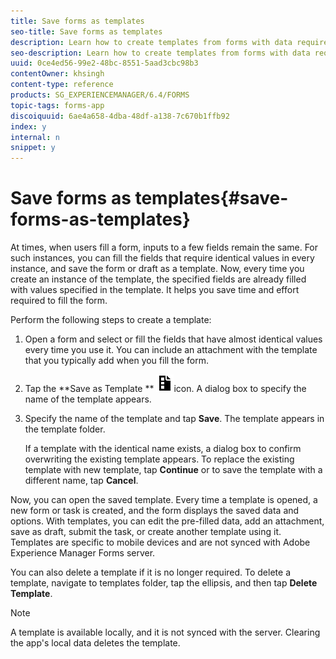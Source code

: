 ```yaml
---
title: Save forms as templates
seo-title: Save forms as templates
description: Learn how to create templates from forms with data required repeatedly. 
seo-description: Learn how to create templates from forms with data required repeatedly. 
uuid: 0ce4ed56-99e2-48bc-8551-5aad3cbc98b3
contentOwner: khsingh
content-type: reference
products: SG_EXPERIENCEMANAGER/6.4/FORMS
topic-tags: forms-app
discoiquuid: 6ae4a658-4dba-48df-a138-7c670b1ffb92
index: y
internal: n
snippet: y
---
```


# Save forms as templates{#save-forms-as-templates}

At times, when users fill a form, inputs to a few fields remain the same. For such instances, you can fill the fields that require identical values in every instance, and save the form or draft as a template. Now, every time you create an instance of the template, the specified fields are already filled with values specified in the template. It helps you save time and effort required to fill the form.

Perform the following steps to create a template:

1. Open a form and select or fill the fields that have almost identical values every time you use it. You can include an attachment with the template that you typically add when you fill the form. 
1. Tap the **Save as Template ** ![](assets/save_as_template.png)icon. A dialog box to specify the name of the template appears.
1. Specify the name of the template and tap **Save**. The template appears in the template folder.

   If a template with the identical name exists, a dialog box to confirm overwriting the existing template appears. To replace the existing template with new template, tap **Continue** or to save the template with a different name, tap **Cancel**.

Now, you can open the saved template. Every time a template is opened, a new form or task is created, and the form displays the saved data and options. With templates, you can edit the pre-filled data, add an attachment, save as draft, submit the task, or create another template using it. Templates are specific to mobile devices and are not synced with Adobe Experience Manager Forms server.

You can also delete a template if it is no longer required. To delete a template, navigate to templates folder, tap the ellipsis, and then tap **Delete Template**.

>[!NOTE]
>
>A template is available locally, and it is not synced with the server. Clearing the app's local data deletes the template.

